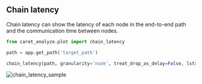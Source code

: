 ## Chain latency
Chain latency can show the latency of each node in the end-to-end path and the communication time between nodes.

```python
from caret_analyze.plot import chain_latency

path = app.get_path('target_path')

chain_latency(path, granularity='node', treat_drop_as_delay=False, lstrip_s=1, rstrip_s=1)
```

![chain_latency_sample](../imgs/chain_latency_sample.png)
